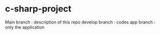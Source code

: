 # c-sharp-project
Main branch : description of this repo
develop branch : codes
app branch : only the application
